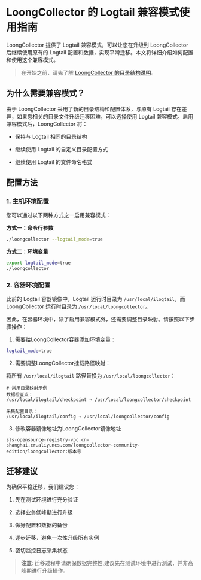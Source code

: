 # LoongCollector 的 Logtail 兼容模式使用指南

LoongCollector 提供了 Logtail 兼容模式，可以让您在升级到 LoongCollector 后继续使用原有的 Logtail 配置和数据，实现平滑迁移。本文将详细介绍如何配置和使用这个兼容模式。

> 在开始之前，请先了解 [LoongCollector 的目录结构说明](loongcollector-dir.md)。

## 为什么需要兼容模式？

由于 LoongCollector 采用了新的目录结构和配置体系，与原有 Logtail 存在差异，如果您相关的目录文件升级迁移困难，可以选择使用 Logtail 兼容模式。启用兼容模式后，LoongCollector 将：

- 保持与 Logtail 相同的目录结构

- 继续使用 Logtail 的自定义目录配置方式

- 继续使用 Logtail 的文件命名格式

## 配置方法

### 1. 主机环境配置

您可以通过以下两种方式之一启用兼容模式：

**方式一：命令行参数**

```bash
./loongcollector --logtail_mode=true
```

**方式二：环境变量**

```bash
export logtail_mode=true
./loongcollector
```

### 2. 容器环境配置

此前的 Logtail 容器镜像中，Logtail 运行时目录为 `/usr/local/ilogtail`，而 LoongCollector 运行时目录为 `/usr/local/loongcollector`。

因此，在容器环境中，除了启用兼容模式外，还需要调整目录映射。请按照以下步骤操作：

1. 需要给LoongCollector容器添加环境变量：

```bash
logtail_mode=true
```

2. 需要调整LoongCollector挂载路径映射：

将所有 `/usr/local/ilogtail` 路径替换为 `/usr/local/loongcollector`：

```plaintext
# 常用目录映射示例
数据检查点：
/usr/local/ilogtail/checkpoint → /usr/local/loongcollector/checkpoint

采集配置目录：
/usr/local/ilogtail/config → /usr/local/loongcollector/config
```

3. 修改容器镜像地址为LoongCollector镜像地址

`sls-opensource-registry-vpc.cn-shanghai.cr.aliyuncs.com/loongcollector-community-edition/loongcollector:版本号`

## 迁移建议

为确保平稳迁移，我们建议您：

1. 先在测试环境进行充分验证

2. 选择业务低峰期进行升级

3. 做好配置和数据的备份

4. 逐步迁移，避免一次性升级所有实例

5. 密切监控日志采集状态

> **注意**: 迁移过程中请确保数据完整性,建议先在测试环境中进行测试，并非高峰期进行升级操作。